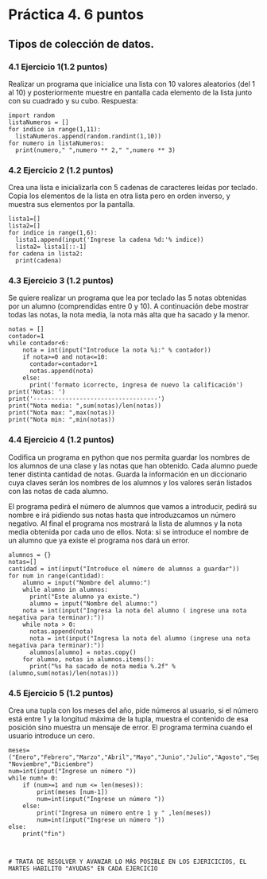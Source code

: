 # Práctica 4. 6 puntos
## Tipos de colección de datos.
### 4.1 Ejercicio 1(1.2 puntos)
Realizar un programa que inicialice una lista con 10 valores aleatorios (del 1 al 10)
y posteriormente muestre en pantalla cada elemento de la lista junto con su
cuadrado y su cubo.
Respuesta:

```
import random 
listaNumeros = [] 
for indice in range(1,11):
  listaNumeros.append(random.randint(1,10)) 
for numero in listaNumeros:
  print(numero," ",numero ** 2," ",numero ** 3)
  ```



### 4.2 Ejercicio 2 (1.2 puntos)
Crea una lista e inicializarla con 5 cadenas de caracteres leídas por teclado. Copia
los elementos de la lista en otra lista pero en orden inverso, y muestra sus
elementos por la pantalla.

``` 
lista1=[]
lista2=[]
for indice in range(1,6):
  lista1.append(input('Ingrese la cadena %d:'% indice))
  lista2= lista1[::-1]
for cadena in lista2:
  print(cadena) 
  ```



### 4.3 Ejercicio 3 (1.2 puntos)
Se quiere realizar un programa que lea por teclado las 5 notas obtenidas por un
alumno (comprendidas entre 0 y 10). A continuación debe mostrar todas las notas,
la nota media, la nota más alta que ha sacado y la menor.

```
notas = []
contador=1
while contador<6:
    nota = int(input("Introduce la nota %i:" % contador))
    if nota>=0 and nota<=10:
      contador=contador+1
      notas.append(nota)
    else:
      print('formato icorrecto, ingresa de nuevo la calificación')
print('Notas: ')
print('-----------------------------------')
print("Nota media: ",sum(notas)/len(notas))
print("Nota max: ",max(notas))
print("Nota min: ",min(notas))
```

### 4.4 Ejercicio 4 (1.2 puntos)
Codifica un programa en python que nos permita guardar los nombres de los
alumnos de una clase y las notas que han obtenido. Cada alumno puede tener
distinta cantidad de notas. Guarda la información en un diccionario cuya claves
serán los nombres de los alumnos y los valores serán listados con las notas de
cada alumno.

El programa pedirá el número de alumnos que vamos a introducir, pedirá su
nombre e irá pidiendo sus notas hasta que introduzcamos un número negativo. Al
final el programa nos mostrará la lista de alumnos y la nota media obtenida por
cada uno de ellos. Nota: si se introduce el nombre de un alumno que ya existe el
programa nos dará un error.

```
alumnos = {}
notas=[]
cantidad = int(input("Introduce el número de alumnos a guardar"))
for num in range(cantidad):
    alumno = input("Nombre del alumno:")
    while alumno in alumnos:
      print("Este alumno ya existe.")
      alumno = input("Nombre del alumno:")
    nota = int(input("Ingresa la nota del alumno ( ingrese una nota negativa para terminar):"))
    while nota > 0:
      notas.append(nota)
      nota = int(input("Ingresa la nota del alumno (ingrese una nota negativa para terminar):"))
      alumnos[alumno] = notas.copy()
    for alumno, notas in alumnos.items():
      print("%s ha sacado de nota media %.2f" % (alumno,sum(notas)/len(notas)))
```


### 4.5 Ejercicio 5 (1.2 puntos)
Crea una tupla con los meses del año, pide números al usuario, si el número está
entre 1 y la longitud máxima de la tupla, muestra el contenido de esa posición sino
muestra un mensaje de error. El programa termina cuando el usuario introduce un
cero.


```
meses=("Enero","Febrero","Marzo","Abril","Mayo","Junio","Julio","Agosto","Septiembre","Octubre", "Noviembre","Diciembre")
num=int(input("Ingrese un número "))
while num!= 0:
    if (num>=1 and num <= len(meses)):
        print(meses [num-1])               
        num=int(input("Ingrese un número "))        
    else:    
        print("Ingresa un número entre 1 y " ,len(meses))                
        num=int(input("Ingrese un número "))                
else:
    print("fin")
 

        
# TRATA DE RESOLVER Y AVANZAR LO MÁS POSIBLE EN LOS EJERICICIOS, EL MARTES HABILITO "AYUDAS" EN CADA EJERCICIO
